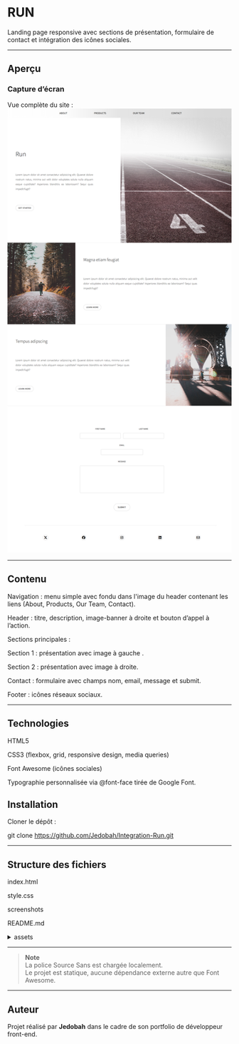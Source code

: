 

# RUN

Landing page responsive avec sections de présentation, formulaire de contact et intégration des icônes sociales.


---


##  Aperçu
### Capture d’écran
Vue complète du site :  
![Aperçu du projet](./screenshots/fullpage.png)


---



## Contenu

Navigation : menu simple avec fondu dans l'image du header contenant les liens (About, Products, Our Team, Contact).

Header : titre, description, image-banner à droite et bouton d’appel à l’action.

Sections principales :

Section 1 : présentation avec image à gauche .

Section 2 : présentation avec image à droite.

Contact : formulaire avec champs nom, email, message et submit.

Footer : icônes réseaux sociaux.


---


## Technologies

HTML5

CSS3 (flexbox, grid, responsive design, media queries)

Font Awesome (icônes sociales)

Typographie personnalisée via @font-face tirée de Google Font.

## Installation

Cloner le dépôt :

git clone <https://github.com/Jedobah/Integration-Run.git>




---

## Structure des fichiers

 index.html
 
 style.css

screenshots

README.md

 <details>

<summary>assets </summary>             
    

-  img  
   
   ° banner.jpg  
   
   ° left.jpg  
   
   ° img-right.jpg  

- font  
  
  ° SourceSans3-VariableFont_wght.ttf  

</details>

---

> **Note**  
> La police Source Sans est chargée localement.  
> Le projet est statique, aucune dépendance externe autre que Font Awesome.

---

## Auteur

Projet réalisé par **Jedobah** dans le cadre de son portfolio de développeur front-end.  

